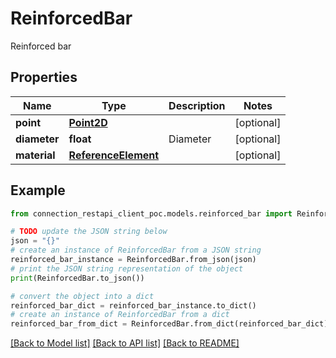 # ReinforcedBar

Reinforced bar

## Properties

Name | Type | Description | Notes
------------ | ------------- | ------------- | -------------
**point** | [**Point2D**](Point2D.md) |  | [optional] 
**diameter** | **float** | Diameter | [optional] 
**material** | [**ReferenceElement**](ReferenceElement.md) |  | [optional] 

## Example

```python
from connection_restapi_client_poc.models.reinforced_bar import ReinforcedBar

# TODO update the JSON string below
json = "{}"
# create an instance of ReinforcedBar from a JSON string
reinforced_bar_instance = ReinforcedBar.from_json(json)
# print the JSON string representation of the object
print(ReinforcedBar.to_json())

# convert the object into a dict
reinforced_bar_dict = reinforced_bar_instance.to_dict()
# create an instance of ReinforcedBar from a dict
reinforced_bar_from_dict = ReinforcedBar.from_dict(reinforced_bar_dict)
```
[[Back to Model list]](../README.md#documentation-for-models) [[Back to API list]](../README.md#documentation-for-api-endpoints) [[Back to README]](../README.md)


